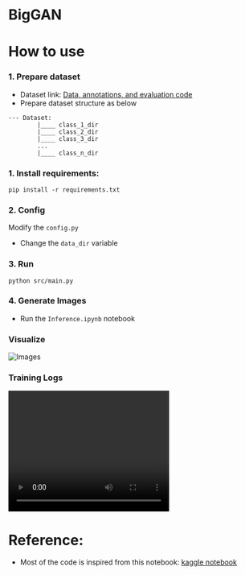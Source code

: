 # BigGAN 

# How to use
### 1. Prepare dataset
- Dataset link: [Data, annotations, and evaluation code](https://www.robots.ox.ac.uk/~vgg/data/fgvc-aircraft/)
- Prepare dataset structure as below 
```
--- Dataset:  
        |____ class_1_dir  
        |____ class_2_dir  
        |____ class_3_dir 
        ...
        |____ class_n_dir
```

### 1. Install requirements:
```
pip install -r requirements.txt
```
### 2. Config   
Modify the `config.py`  
- Change the `data_dir` variable 

### 3. Run
```
python src/main.py
```
### 4. Generate Images
- Run the `Inference.ipynb` notebook

### Visualize
![Images](assert/airplan.png)

### Training Logs
<video width="320" height="240" controls>
  <source src="assert/training_log.mov" type="video/mp4">
  Your browser does not support the video tag.
</video>  

# Reference:
- Most of the code is inspired from this notebook: [kaggle notebook](https://www.kaggle.com/code/tikutiku/gan-dogs-starter-biggan)
